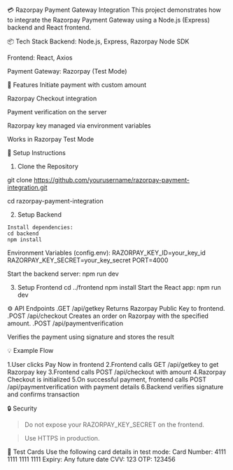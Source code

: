 💳 Razorpay Payment Gateway Integration
  This project demonstrates how to integrate the Razorpay Payment Gateway using a Node.js (Express) backend and React frontend.

📦 Tech Stack
  Backend: Node.js, Express, Razorpay Node SDK

  Frontend: React, Axios

  Payment Gateway: Razorpay (Test Mode)

🚀 Features
  Initiate payment with custom amount

  Razorpay Checkout integration

  Payment verification on the server
  
  Razorpay key managed via environment variables

Works in Razorpay Test Mode

🔧 Setup Instructions
  1. Clone the Repository

  git clone https://github.com/yourusername/razorpay-payment-integration.git
  
  cd razorpay-payment-integration

  2. Setup Backend

    Install dependencies:
    cd backend
    npm install

Environment Variables (config.env):
  RAZORPAY_KEY_ID=your_key_id
  RAZORPAY_KEY_SECRET=your_key_secret
  PORT=4000

Start the backend server:
  npm run dev

3. Setup Frontend
  cd ../frontend
  npm install
Start the React app:
  npm run dev

⚙️ API Endpoints
  .GET /api/getkey
Returns Razorpay Public Key to frontend.
  .POST /api/checkout
Creates an order on Razorpay with the specified amount.
  .POST /api/paymentverification
  
Verifies the payment using signature and stores the result 

💡 Example Flow

  1.User clicks Pay Now in frontend
  2.Frontend calls GET /api/getkey to get Razorpay key
  3.Frontend calls POST /api/checkout with amount
  4.Razorpay Checkout is initialized
  5.On successful payment, frontend calls POST /api/paymentverification with payment details
  6.Backend verifies signature and confirms transaction

🔒 Security
  > Do not expose your RAZORPAY_KEY_SECRET on the frontend.

  > Use HTTPS in production.

🧪 Test Cards
Use the following card details in test mode:
  Card Number: 4111 1111 1111 1111
  Expiry: Any future date
  CVV: 123
  OTP: 123456




  

